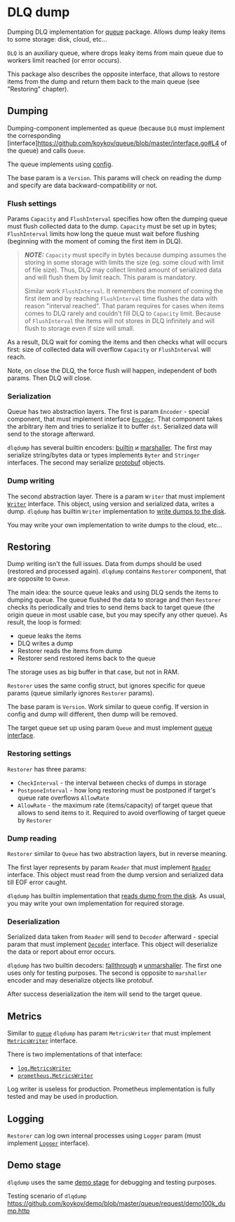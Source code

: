 # DLQ dump

Dumping DLQ implementation for [queue](https://github.com/koykov/queue) package. Allows dump leaky items to some storage:
disk, cloud, etc...

`DLQ` is an auxiliary queue, where drops leaky items from main queue due to workers limit reached (or error occurs).

This package also describes the opposite interface, that allows to restore items from the dump and return them back to
the main queue (see "Restoring" chapter).

## Dumping

Dumping-component implemented as queue (because `DLQ` must implement the corresponding
[interface]https://github.com/koykov/queue/blob/master/interface.go#L4 of the queue) and calls `Queue`.

The queue implements using [config](https://github.com/koykov/dlqdump/blob/master/config.go#L18).

The base param is a `Version`. This params will check on reading the dump and specify are data backward-compatibility or
not.

### Flush settings

Params `Capacity` and `FlushInterval` specifies how often the dumping queue must flush collected data to the dump.
`Capacity` must be set up in bytes; `FlushInterval` limits how long the queue must wait before flushing (beginning with
the moment of coming the first item in DLQ).

> **_NOTE:_**  `Capacity` must specify in bytes because dumping assumes the storing in some storage with limits the size
> (eg. some cloud with limit of file size). Thus, DLQ may collect limited amount of serialized data and will flush them
> by limit reach. This param is mandatory.
> 
> Similar work `FlushInterval`. It remembers the moment of coming the first item and by reaching `FlushInterval` time
> flushes the data with reason "interval reached". That param requires for cases when items comes to DLQ rarely and
> couldn't fill DLQ to `Capacity` limit. Because of `FlushInterval` the items will not stores in DLQ infinitely and will
> flush to storage even if size will small.

As a result, DLQ wait for coming the items and then checks what will occurs first: size of collected data will overflow
`Capacity` or `FlushInterval` will reach.

Note, on close the DLQ, the force flush will happen, independent of both params. Then DLQ will close.

### Serialization

Queue has two abstraction layers. The first is param `Encoder` - special component, that must implement interface
[`Encoder`](encoder.go). That component takes the arbitrary item and tries to serialize it to buffer `dst`.
Serialized data will send to the storage afterward.

`dlqdump` has several builtin encoders:
[builtin](encoder/builtin.go) и
[marshaller](encoder/marshaller.go).
The first may serialize string/bytes data or types implements `Byter` and `Stringer` interfaces.
The second may serialize [protobuf](https://en.wikipedia.org/wiki/Protocol_Buffers) objects.

### Dump writing

The second abstraction layer. There is a param `Writer` that must implement [`Writer`](writer.go) interface. This object,
using version and serialized data, writes a dump. `dlqdump` has builtin `Writer` implementation to 
[write dumps to the disk](fs).

You may write your own implementation to write dumps to the cloud, etc...

## Restoring

Dump writing isn't the full issues. Data from dumps should be used (restored and processed again). `dlqdump` contains
`Restorer` component, that are opposite to `Queue`.

The main idea: the source queue leaks and using DLQ sends the items to dumping queue. The queue flushed the data to
storage and then `Restorer` checks its periodically and tries to send items back to target queue (the origin queue in
most usable case, but you may specify any other queue).
As result, the loop is formed:
* queue leaks the items
* DLQ writes a dump
* Restorer reads the items from dump
* Restorer send restored items back to the queue

The storage uses as big buffer in that case, but not in RAM.

`Restorer` uses the same config struct, but ignores specific for queue params (queue similarly ignores `Restorer` params).

The base param is `Version`. Work similar to queue config. If version in config and dump will different, then dump will
be removed.

The target queue set up using param `Queue` and must implement [queue interface](https://github.com/koykov/queue/blob/master/interface.go#L4).

### Restoring settings

`Restorer` has three params:
* `CheckInterval` - the interval between checks of dumps in storage
* `PostponeInterval` - how long restoring must be postponed if target's queue rate overflows `AllowRate`
* `AllowRate` - the maximum rate (items/capacity) of target queue that allows to send items to it. Required to avoid
overflowing of target queue by `Restorer`

### Dump reading

`Restorer` similar to `Queue` has two abstraction layers, but in reverse meaning.

The first layer represents by param `Reader` that must implement [`Reader`](reader.go) interface. This object must read
from the dump version and serialized data till EOF error caught.

`dlqdump` has builtin implementation that [reads dump from the disk](fs). As usual, you may write your own implementation
for required storage.

### Deserialization

Serialized data taken from `Reader` will send to `Decoder` afterward - special param that must implement
[`Decoder`](decoder.go) interface. This object will deserialize the data or report about error occurs.

`dlqdump` has two builtin decoders:
[fallthrough](decoder/fallthrough.go) и
[unmarshaller](decoder/unmarshaller.go). The first one uses only for testing purposes. The second is opposite to
`marshaller` encoder and may deserialize objects like protobuf.

After success deserialization the item will send to the target queue.

## Metrics

Similar to [`queue`](https://github.com/koykov/queue) `dlqdump` has param `MetricsWriter` that must implement
[`MetricsWriter`](https://github.com/koykov/dlqdump/blob/master/metrics.go#L4) interface.

There is two implementations of that interface:
* [`log.MetricsWriter`](metrics/log/writer.go)
* [`prometheus.MetricsWriter`](metrics/prometheus/writer.go)

Log writer is useless for production. Prometheus implementation is fully tested and may be used in production.

## Logging

`Restorer` can log own internal processes using `Logger` param (must implement
[`Logger`](https://github.com/koykov/queue/blob/master/logger.go) interface).

## Demo stage

`dlqdump` uses the same [demo stage](https://github.com/koykov/demo/tree/master/queue) for debugging and testing
purposes.

Testing scenario of `dlqdump` https://github.com/koykov/demo/blob/master/queue/request/demo100k_dump.http
